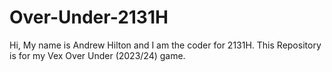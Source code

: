 # Over-Under-2131H
Hi, My name is Andrew Hilton and I am the coder for 2131H. 
This Repository is for my Vex Over Under (2023/24) game.
